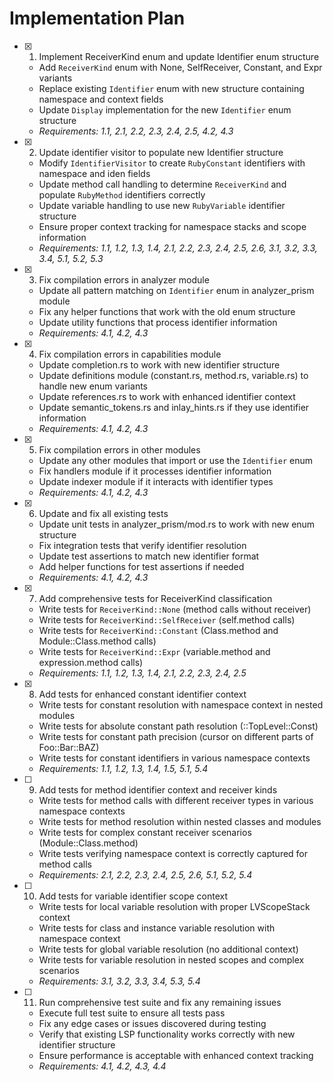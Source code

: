 # Implementation Plan

- [x] 1. Implement ReceiverKind enum and update Identifier enum structure
  - Add `ReceiverKind` enum with None, SelfReceiver, Constant, and Expr variants
  - Replace existing `Identifier` enum with new structure containing namespace and context fields
  - Update `Display` implementation for the new `Identifier` enum structure
  - _Requirements: 1.1, 2.1, 2.2, 2.3, 2.4, 2.5, 4.2, 4.3_

- [x] 2. Update identifier visitor to populate new Identifier structure
  - Modify `IdentifierVisitor` to create `RubyConstant` identifiers with namespace and iden fields
  - Update method call handling to determine `ReceiverKind` and populate `RubyMethod` identifiers correctly
  - Update variable handling to use new `RubyVariable` identifier structure
  - Ensure proper context tracking for namespace stacks and scope information
  - _Requirements: 1.1, 1.2, 1.3, 1.4, 2.1, 2.2, 2.3, 2.4, 2.5, 2.6, 3.1, 3.2, 3.3, 3.4, 5.1, 5.2, 5.3_

- [x] 3. Fix compilation errors in analyzer module
  - Update all pattern matching on `Identifier` enum in analyzer_prism module
  - Fix any helper functions that work with the old enum structure
  - Update utility functions that process identifier information
  - _Requirements: 4.1, 4.2, 4.3_

- [x] 4. Fix compilation errors in capabilities module
  - Update completion.rs to work with new identifier structure
  - Update definitions module (constant.rs, method.rs, variable.rs) to handle new enum variants
  - Update references.rs to work with enhanced identifier context
  - Update semantic_tokens.rs and inlay_hints.rs if they use identifier information
  - _Requirements: 4.1, 4.2, 4.3_

- [x] 5. Fix compilation errors in other modules
  - Update any other modules that import or use the `Identifier` enum
  - Fix handlers module if it processes identifier information
  - Update indexer module if it interacts with identifier types
  - _Requirements: 4.1, 4.2, 4.3_

- [x] 6. Update and fix all existing tests
  - Update unit tests in analyzer_prism/mod.rs to work with new enum structure
  - Fix integration tests that verify identifier resolution
  - Update test assertions to match new identifier format
  - Add helper functions for test assertions if needed
  - _Requirements: 4.1, 4.2, 4.3_

- [x] 7. Add comprehensive tests for ReceiverKind classification
  - Write tests for `ReceiverKind::None` (method calls without receiver)
  - Write tests for `ReceiverKind::SelfReceiver` (self.method calls)
  - Write tests for `ReceiverKind::Constant` (Class.method and Module::Class.method calls)
  - Write tests for `ReceiverKind::Expr` (variable.method and expression.method calls)
  - _Requirements: 1.1, 1.2, 1.3, 1.4, 2.1, 2.2, 2.3, 2.4, 2.5_

- [x] 8. Add tests for enhanced constant identifier context
  - Write tests for constant resolution with namespace context in nested modules
  - Write tests for absolute constant path resolution (::TopLevel::Const)
  - Write tests for constant path precision (cursor on different parts of Foo::Bar::BAZ)
  - Write tests for constant identifiers in various namespace contexts
  - _Requirements: 1.1, 1.2, 1.3, 1.4, 1.5, 5.1, 5.4_

- [ ] 9. Add tests for method identifier context and receiver kinds
  - Write tests for method calls with different receiver types in various namespace contexts
  - Write tests for method resolution within nested classes and modules
  - Write tests for complex constant receiver scenarios (Module::Class.method)
  - Write tests verifying namespace context is correctly captured for method calls
  - _Requirements: 2.1, 2.2, 2.3, 2.4, 2.5, 2.6, 5.1, 5.2, 5.4_

- [ ] 10. Add tests for variable identifier scope context
  - Write tests for local variable resolution with proper LVScopeStack context
  - Write tests for class and instance variable resolution with namespace context
  - Write tests for global variable resolution (no additional context)
  - Write tests for variable resolution in nested scopes and complex scenarios
  - _Requirements: 3.1, 3.2, 3.3, 3.4, 5.3, 5.4_

- [ ] 11. Run comprehensive test suite and fix any remaining issues
  - Execute full test suite to ensure all tests pass
  - Fix any edge cases or issues discovered during testing
  - Verify that existing LSP functionality works correctly with new identifier structure
  - Ensure performance is acceptable with enhanced context tracking
  - _Requirements: 4.1, 4.2, 4.3, 4.4_
